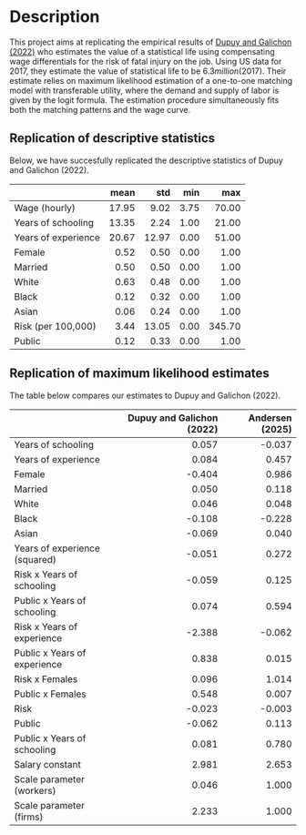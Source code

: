 
# Description
This project aims at replicating the empirical results of [Dupuy and Galichon (2022)](https://doi.org/10.3982/QE928) who estimates the value of a statistical life using compensating wage differentials for the risk of fatal injury on the job. Using US data for 2017, they estimate the value of statistical life to be $6.3 million ($2017). Their estimate relies on maximum likelihood estimation of a one-to-one matching model with transferable utility, where the demand and supply of labor is given by the logit formula. The estimation procedure simultaneously fits both the matching patterns and the wage curve.

## Replication of descriptive statistics
Below, we have succesfully replicated the descriptive statistics of Dupuy and Galichon (2022).

|                     |   mean |   std |   min |    max |
|:--------------------|-------:|------:|------:|-------:|
| Wage (hourly)       |  17.95 |  9.02 |  3.75 |  70.00 |
| Years of schooling  |  13.35 |  2.24 |  1.00 |  21.00 |
| Years of experience |  20.67 | 12.97 |  0.00 |  51.00 |
| Female              |   0.52 |  0.50 |  0.00 |   1.00 |
| Married             |   0.50 |  0.50 |  0.00 |   1.00 |
| White               |   0.63 |  0.48 |  0.00 |   1.00 |
| Black               |   0.12 |  0.32 |  0.00 |   1.00 |
| Asian               |   0.06 |  0.24 |  0.00 |   1.00 |
| Risk (per 100,000)  |   3.44 | 13.05 |  0.00 | 345.70 |
| Public              |   0.12 |  0.33 |  0.00 |   1.00 |

## Replication of maximum likelihood estimates
The table below compares our estimates to Dupuy and Galichon (2022).

|                               |   Dupuy and Galichon (2022) |   Andersen (2025) |
|:------------------------------|----------------------------:|------------------:|
| Years of schooling            |                       0.057 |            -0.037 |
| Years of experience           |                       0.084 |             0.457 |
| Female                        |                      -0.404 |             0.986 |
| Married                       |                       0.050 |             0.118 |
| White                         |                       0.046 |             0.048 |
| Black                         |                      -0.108 |            -0.228 |
| Asian                         |                      -0.069 |             0.040 |
| Years of experience (squared) |                      -0.051 |             0.272 |
| Risk x Years of schooling     |                      -0.059 |             0.125 |
| Public x Years of schooling   |                       0.074 |             0.594 |
| Risk x Years of experience    |                      -2.388 |            -0.062 |
| Public x Years of experience  |                       0.838 |             0.015 |
| Risk x Females                |                       0.096 |             1.014 |
| Public x Females              |                       0.548 |             0.007 |
| Risk                          |                      -0.023 |            -0.003 |
| Public                        |                      -0.062 |             0.113 |
| Public x Years of schooling   |                       0.081 |             0.780 |
| Salary constant               |                       2.981 |             2.653 |
| Scale parameter (workers)     |                       0.046 |             1.000 |
| Scale parameter (firms)       |                       2.233 |             1.000 |

